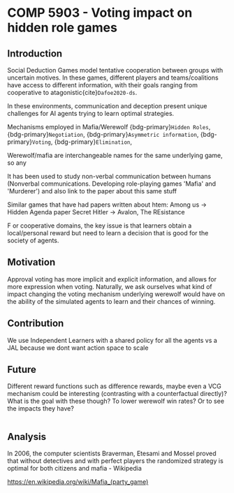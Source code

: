 # COMP 5903 - Voting impact on hidden role games

## Introduction
Social Deduction Games model tentative cooperation between groups with uncertain motives. In these games, different players and teams/coalitions have access to different information, with their goals ranging from cooperative to atagonistic{cite}`Dafoe2020-ds`.

In these environments, communication and deception present unique challenges for AI agents trying to learn optimal strategies. 



Mechanisms employed in Mafia/Werewolf
{bdg-primary}`Hidden Roles`, {bdg-primary}`Negotiation`, {bdg-primary}`Asymmetric information`, {bdg-primary}`Voting`, {bdg-primary}`Elimination`,


Werewolf/mafia are interchangeable names for the same underlying game, so any 

It has been used to study non-verbal communication between humans
(Nonverbal communications. Developing role-playing games 'Mafia' and 'Murderer') and also link to the paper about this same stuff


Similar games that have had papers written about htem:
Among us -> Hidden Agenda paper
Secret Hitler ->
Avalon, The REsistance

F or cooperative domains, the key issue is that learners obtain a local/personal reward but need to learn a decision that is good for the society of agents. 


## Motivation

Approval voting has more implicit and explicit information, and allows for more expression when voting. Naturally, we ask ourselves what kind of impact changing the voting mechanism underlying werewolf would have on the ability of the simulated agents to learn and their chances of winning.

## Contribution

We use Independent Learners with a shared policy for all the agents vs a JAL because we  dont want action space to scale


## Future

Different reward functions such as difference rewards, maybe even a VCG mechanism could be interesting (contrasting with a counterfactual directly)? What is the goal with these though? To lower werewolf win rates? Or to see the impacts they have?



```{tableofcontents}
```


## Analysis

In 2006, the computer scientists Braverman, Etesami and Mossel proved that without detectives and with perfect players the randomized strategy is optimal for both citizens and mafia - Wikipedia

https://en.wikipedia.org/wiki/Mafia_(party_game)

